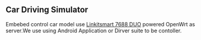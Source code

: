 ## Car Driving Simulator

Embebed control car model use [Linkitsmart 7688 DUO](https://www.seeedstudio.com/LinkIt-Smart-7688-Duo-p-2574.html) powered OpenWrt as server.We use using Android Application or Dirver suite to be contoller.